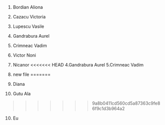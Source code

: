 
1. Bordian Aliona

2. Cazacu Victoria

3. Lupescu Vasile

4. Gandrabura Aurel

5. Crimneac Vadim


6. Victor Noni

7. Nicanor
<<<<<<< HEAD
4.Gandrabura Aurel
5.Crimneac Vadim
10. new file
=======

8. Diana

10. Gutu Ala
>>>>>>> 9a8b0411cd560cd5a87363c9fe86f9c1d3b964a2
10. Eu
